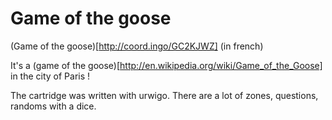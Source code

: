 Game of the goose 
=======

(Game of the goose)[http://coord.ingo/GC2KJWZ] (in french)

It's a (game of the goose)[http://en.wikipedia.org/wiki/Game_of_the_Goose] in the city of Paris ! 

The cartridge was written with urwigo. There are a lot of zones, questions, randoms with a dice.